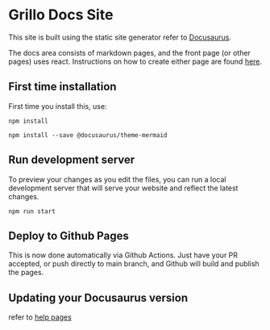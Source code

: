 
# Grillo Docs Site
This site is built using the static site generator refer to [Docusaurus](https://docusaurus.io/docs).

The docs area consists of markdown pages, and the front page (or other pages) uses react. Instructions on how to create either page are found [here](https://docusaurus.io/docs/category/guides).

## First time installation
First time you install this, use:

```npm install```

```npm install --save @docusaurus/theme-mermaid```

## Run development server
To preview your changes as you edit the files, you can run a local development server that will serve your website and reflect the latest changes. 
 
```
npm run start
```

## Deploy to Github Pages
This is now done automatically via Github Actions. Just have your PR accepted, or push directly to main branch, and Github will build and publish the pages.


## Updating your Docusaurus version
refer to [help pages](https://docusaurus.io/docs/installation)


